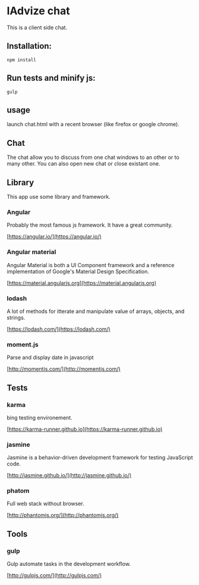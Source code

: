 # IAdvize chat

This is a client side chat.

## Installation:

```
npm install
```

## Run tests and minify js:

```
gulp
```

## usage

launch chat.html with a recent browser (like firefox or google chrome).

## Chat

The chat allow you to discuss from one chat windows to an other or to many other. You can also open new chat or close existant one.

## Library

This app use some library and framework.

### Angular

Probably the most famous js framework. It have a great community.

[https://angular.io/](https://angular.io/)

### Angular material

Angular Material is both a UI Component framework and a reference implementation of Google's Material Design Specification.

[https://material.angularjs.org](https://material.angularjs.org)

### lodash

A lot of methods for itterate and manipulate value of arrays, objects, and strings.

[https://lodash.com/](https://lodash.com/)

### moment.js

Parse and display date in javascript

[http://momentjs.com/](http://momentjs.com/)


## Tests
### karma
bing testing environement.

[https://karma-runner.github.io](https://karma-runner.github.io)

### jasmine
Jasmine is a behavior-driven development framework for testing JavaScript code.

[http://jasmine.github.io/](http://jasmine.github.io/)

### phatom
Full web stack without browser.

[http://phantomjs.org/](http://phantomjs.org/)

## Tools

### gulp
Gulp automate tasks in the development workflow.

[http://gulpjs.com/](http://gulpjs.com/)